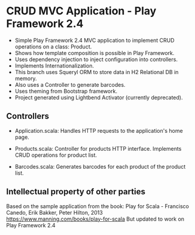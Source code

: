 CRUD MVC Application - Play Framework 2.4
=========================================

- Simple Play Framework 2.4 MVC application to implement CRUD operations on a class: Product.
- Shows how template composition is possible in Play Framework.
- Uses dependency injection to inject configuration into controllers.
- Implements Internationalization.
- This branch uses Squeryl ORM to store data in H2 Relational DB in memory.
- Also uses a Controller to generate barcodes.
- Uses theming from Bootstrap framework.
- Project generated using Lightbend Activator (currently deprecated).


Controllers
-----------

- Application.scala:
  Handles HTTP requests to the application's home page.

- Products.scala:
  Controller for products HTTP interface. Implements CRUD operations for product list.

- Barcodes.scala:
  Generates barcodes for each product of the product list.


Intellectual property of other parties
--------------------------------------

  Based on the sample application from the book: Play for Scala - Francisco Canedo, Erik Bakker, Peter Hilton, 2013
  https://www.manning.com/books/play-for-scala
  But updated to work on Play Framework 2.4
